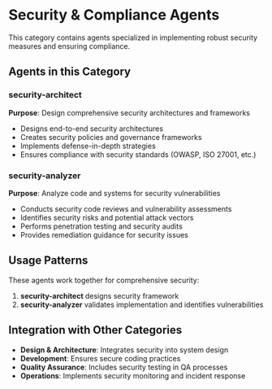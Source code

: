 # Security & Compliance Agents

This category contains agents specialized in implementing robust security measures and ensuring compliance.

## Agents in this Category

### security-architect
**Purpose**: Design comprehensive security architectures and frameworks
- Designs end-to-end security architectures
- Creates security policies and governance frameworks
- Implements defense-in-depth strategies
- Ensures compliance with security standards (OWASP, ISO 27001, etc.)

### security-analyzer
**Purpose**: Analyze code and systems for security vulnerabilities
- Conducts security code reviews and vulnerability assessments
- Identifies security risks and potential attack vectors
- Performs penetration testing and security audits
- Provides remediation guidance for security issues

## Usage Patterns

These agents work together for comprehensive security:
1. **security-architect** designs security framework
2. **security-analyzer** validates implementation and identifies vulnerabilities

## Integration with Other Categories

- **Design & Architecture**: Integrates security into system design
- **Development**: Ensures secure coding practices
- **Quality Assurance**: Includes security testing in QA processes
- **Operations**: Implements security monitoring and incident response
